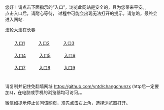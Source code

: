 您好！请点击下面指示的“入口”，浏览此网站是安全的，且为您带来平安。。 <br/>
点击入口后，请耐心等待， 过程中可能会出现无法打开的提示，请忽略，最终会进入网站. </br>

法轮大法在长春<br/>
<div style="padding:10px"><a style="margin:20px" target="_blank" href="https://d2k3oglg7cg70c.cloudfront.net/2Qpsp?dmmycyuw" id="ccLink1" rel="nofollow">入口1</a> <a target="_blank" style="margin:20px" href="https://d24rqtv8qzsf6.cloudfront.net/2Qpsp?tqsqpnan" id="ccLink2" rel="nofollow">入口2</a> <a style="margin:20px" target="_blank" href="https://deqqw25q8wz3p.cloudfront.net/2Qpsp?tjmquv" id="ccLink3" rel="nofollow">入口3</a></div>

<div style="padding:10px" ><a style="margin:20px" target="_blank" href="https://d2k3oglg7cg70c.cloudfront.net/2Qpsp?dmmycyuw" id="ccLink4" rel="nofollow">入口4</a> <a style="margin:20px" href="https://d24rqtv8qzsf6.cloudfront.net/2Qpsp?tqsqpnan" target="_blank" id="ccLink5" rel="nofollow">入口5</a> <a style="margin:20px" href="https://deqqw25q8wz3p.cloudfront.net/2Qpsp?tjmquv" target="_blank" id="ccLink6" rel="nofollow">入口6</a></div>

<div style="padding:10px"><a style="margin:20px" target="_blank" href="https://d2k3oglg7cg70c.cloudfront.net/2Qpsp?dmmycyuw" id="ccLink7" rel="nofollow">入口7</a> <a style="margin:20px" href="https://d24rqtv8qzsf6.cloudfront.net/2Qpsp?tqsqpnan" target="_blank" id="ccLink8" rel="nofollow">入口8</a> <a style="margin:20px" target="_blank" href="https://deqqw25q8wz3p.cloudfront.net/2Qpsp?tjmquv" id="ccLink9" rel="nofollow">入口9</a></div>

<br/>



请复制并记住免翻墙网址 https://github.com/yntd/changchunzx (http后一定要加s)，在电脑或手机的浏览器均可访问。。<br/>

微信如提示停止访问该网页，须先点击右上角，选择浏览器打开。
